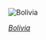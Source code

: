 
![Bolivia](https://www.gstatic.com/prettyearth/assets/full/2327.jpg)

*[Bolivia](https://www.google.com/maps/@-19.657073,-67.39232,15z/data=!3m1!1e3)*
